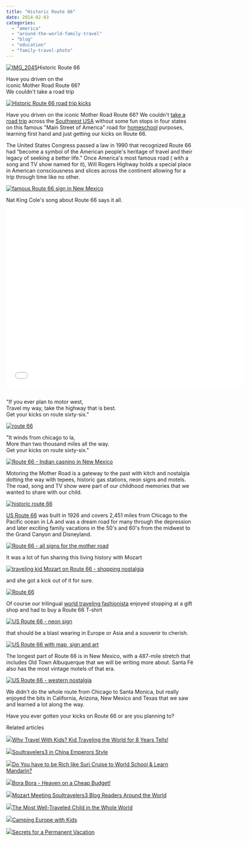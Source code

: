 ```yaml
---
title: "Historic Route 66"
date: 2014-02-03
categories: 
  - "america"
  - "around-the-world-family-travel"
  - "blog"
  - "education"
  - "family-travel-photo"
---
```


[![IMG_2045](https://pub-ac94b3f306b24c0dba4238943c97f2e1.r2.dev/6a00e5502a9507883301a3fcae1556970b.jpg "IMG_2045")](https://pub-ac94b3f306b24c0dba4238943c97f2e1.r2.dev/6a00e5502a9507883301a3fcae1556970b.jpg)Historic Route 66  
  
Have you driven on the  
iconic Mother Road Route 66?  
We couldn't take a road trip

<!--more-->  
[![Historic Route 66 road trip kicks](https://pub-ac94b3f306b24c0dba4238943c97f2e1.r2.dev/6a00e5502a9507883301a73d69cdfc970d.png "Historic Route 66 road trip kicks")](https://pub-ac94b3f306b24c0dba4238943c97f2e1.r2.dev/6a00e5502a9507883301a73d69cdfc970d.png)  
  
Have you driven on the iconic Mother Road Route 66? We couldn't [take a road trip](http://soultravelers3new.local/2014/01/road-trip-usa-best-of-the-west.html "road trip usa best of the west") across the [Southwest USA](http://soultravelers3new.local/2014/01/winter-road-trip-americas-southwest-.html "southwest road trip") without some fun stops in four states on this famous "Main Street of America" road for [homeschool](http://soultravelers3new.local/2013/07/homeschool-high-school-and-world-travel.html "homeschool and travel") purposes, learning first hand and just getting our kicks on Route 66. 
  
The United States Congress passed a law in 1990 that recognized Route 66 had “become a symbol of the American people's heritage of travel and their legacy of seeking a better life." Once America's most famous road ( with a song and TV show named for it), Will Rogers Highway holds a special place in American consciousness and slices across the continent allowing for a trip through time like no other.  
  
[![famous Route 66 sign in New Mexico](https://pub-ac94b3f306b24c0dba4238943c97f2e1.r2.dev/6a00e5502a9507883301a5115e5000970c.png "famous Route 66 sign in New Mexico")](https://pub-ac94b3f306b24c0dba4238943c97f2e1.r2.dev/6a00e5502a9507883301a5115e5000970c.png)  
  
Nat King Cole's song about Route 66 says it all.  
  

<iframe allowfullscreen frameborder="0" height="480" src="//www.youtube.com/embed/dCYApJtsyd0?rel=0" width="640"></iframe>

  
  
[  
](https://pub-ac94b3f306b24c0dba4238943c97f2e1.r2.dev/6a00e5502a9507883301a3fcadd792970b.png)"If you ever plan to motor west,  
Travel my way, take the highway that is best.  
Get your kicks on route sixty-six."  
  
[![route 66](https://pub-ac94b3f306b24c0dba4238943c97f2e1.r2.dev/6a00e5502a9507883301a5115e5448970c.png "route 66")](https://pub-ac94b3f306b24c0dba4238943c97f2e1.r2.dev/6a00e5502a9507883301a5115e5448970c.png)  
  
"It winds from chicago to la,  
More than two thousand miles all the way.  
Get your kicks on route sixty-six."  
  
[![Route 66 - Indian casnino in New Mexico](https://pub-ac94b3f306b24c0dba4238943c97f2e1.r2.dev/6a00e5502a9507883301a73d69dd1a970d.png "Route 66 - Indian casnino in New Mexico")](https://pub-ac94b3f306b24c0dba4238943c97f2e1.r2.dev/6a00e5502a9507883301a73d69dd1a970d.png)  
  
Motoring the Mother Road is a gateway to the past with kitch and nostalgia dotting the way with tepees, historic gas stations, neon signs and motels. The road, song and TV show were part of our childhood memories that we wanted to share with our child.  
  
[![historic route 66 ](https://pub-ac94b3f306b24c0dba4238943c97f2e1.r2.dev/6a00e5502a9507883301a5115e564a970c.png "historic route 66 ")](https://pub-ac94b3f306b24c0dba4238943c97f2e1.r2.dev/6a00e5502a9507883301a5115e564a970c.png)  
  
[US Route 66](http://en.wikipedia.org/wiki/U.S._Route_66 "route 66") was built in 1926 and covers 2,451 miles from Chicago to the Pacific ocean in LA and was a dream road for many through the depression and later exciting family vacations in the 50's and 60's from the midwest to the Grand Canyon and Disneyland.  
  
[![Route 66 - all signs for the mother road](https://pub-ac94b3f306b24c0dba4238943c97f2e1.r2.dev/6a00e5502a9507883301a3fcaecf09970b.png "Route 66 - all signs for the mother road")](https://pub-ac94b3f306b24c0dba4238943c97f2e1.r2.dev/6a00e5502a9507883301a3fcaecf09970b.png)  
  
  
  
It was a lot of fun sharing this living history with Mozart  
  
[![traveling kid Mozart on Route 66 - shopping nostalgia](https://pub-ac94b3f306b24c0dba4238943c97f2e1.r2.dev/6a00e5502a9507883301a5115e5579970c.png "traveling kid Mozart on Route 66 - shopping nostalgia")](https://pub-ac94b3f306b24c0dba4238943c97f2e1.r2.dev/6a00e5502a9507883301a5115e5579970c.png)  
  
  
and she got a kick out of it for sure.  
  
[![Route 66](https://pub-ac94b3f306b24c0dba4238943c97f2e1.r2.dev/6a00e5502a9507883301a5115e56d9970c.png "Route 66")](https://pub-ac94b3f306b24c0dba4238943c97f2e1.r2.dev/6a00e5502a9507883301a5115e56d9970c.png)  
  
Of course our trilingual [world traveling fashionista](http://soultravelers3new.local/2009/05/how-to-be-a-world-traveling-fashionista.html "Mozart world traveling fashionista") enjoyed stopping at a gift shop and had to buy a Route 66 T-shirt  
  
[![US Route 66 - neon sign](https://pub-ac94b3f306b24c0dba4238943c97f2e1.r2.dev/6a00e5502a9507883301a5115e574e970c.png "US Route 66 - neon sign")](https://pub-ac94b3f306b24c0dba4238943c97f2e1.r2.dev/6a00e5502a9507883301a5115e574e970c.png)  
  
that should be a blast wearing in Europe or Asia and a souvenir to cherish.  
  
[![US Route 66 with map, sign and art](https://pub-ac94b3f306b24c0dba4238943c97f2e1.r2.dev/6a00e5502a9507883301a73d69e038970d.png "US Route 66 with map, sign and art")](https://pub-ac94b3f306b24c0dba4238943c97f2e1.r2.dev/6a00e5502a9507883301a73d69e038970d.png)  
  
The longest part of Route 66 is in New Mexico, with a 487-mile stretch that includes Old Town Albuquerque that we will be writing more about. Santa Fé also has the most vintage motels of that era.  
  
[![US Route 66 - western nostalgia](https://pub-ac94b3f306b24c0dba4238943c97f2e1.r2.dev/6a00e5502a9507883301a5115e5828970c.png "US Route 66 - western nostalgia")](https://pub-ac94b3f306b24c0dba4238943c97f2e1.r2.dev/6a00e5502a9507883301a5115e5828970c.png)  
  
We didn't do the whole route from Chicago to Santa Monica, but really enjoyed the bits in California, Arizona, New Mexico and Texas that we saw and learned a lot along the way.  
  
Have you ever gotten your kicks on Route 66 or are you planning to?

Related articles

[![](http://i.zemanta.com/198782571_80_80.jpg)](http://soultravelers3new.local/2013/09/why-travel-with-kids-kid-traveling-the-world-for-8-years-tells.html)[Why Travel With Kids? Kid Traveling the World for 8 Years Tells!](http://soultravelers3new.local/2013/09/why-travel-with-kids-kid-traveling-the-world-for-8-years-tells.html)

[![](http://i.zemanta.com/130189927_80_80.jpg)](http://soultravelers3new.local/2012/12/soultravelers3-in-china-emperors-style.html)[Soultravelers3 in China Emperors Style](http://soultravelers3new.local/2012/12/soultravelers3-in-china-emperors-style.html)

[![](http://i.zemanta.com/115136650_80_80.jpg)](http://soultravelers3new.local/2012/09/do-you-have-to-be-rich-like-suri-cruise-to-world-school-learn-mandarin-.html)[Do You have to be Rich like Suri Cruise to World School & Learn Mandarin?](http://soultravelers3new.local/2012/09/do-you-have-to-be-rich-like-suri-cruise-to-world-school-learn-mandarin-.html)

[![](http://i.zemanta.com/92363554_80_80.jpg)](http://soultravelers3new.local/2012/06/bora-bora-heaven-on-a-cheap-budget.html)[Bora Bora - Heaven on a Cheap Budget!](http://soultravelers3new.local/2012/06/bora-bora-heaven-on-a-cheap-budget.html)

[![](http://i.zemanta.com/239455677_80_80.jpg)](http://soultravelers3new.local/2014/01/mozart-meeting-soultravelers3-blog-readers-around-the-world.html)[Mozart Meeting Soultravelers3 Blog Readers Around the World](http://soultravelers3new.local/2014/01/mozart-meeting-soultravelers3-blog-readers-around-the-world.html)

[![](http://i.zemanta.com/207027430_80_80.jpg)](http://soultravelers3new.local/2013/09/the-most-well-traveled-child-in-the-whole-world.html)[The Most Well-Traveled Child in the Whole World](http://soultravelers3new.local/2013/09/the-most-well-traveled-child-in-the-whole-world.html)

[![](http://i.zemanta.com/120603856_80_80.jpg)](http://soultravelers3new.local/2012/10/camping-europe-with-kids.html)[Camping Europe with Kids](http://soultravelers3new.local/2012/10/camping-europe-with-kids.html)

[![](http://i.zemanta.com/197008054_80_80.jpg)](http://soultravelers3new.local/2013/08/secrets-for-a-permanent-vacation-travel-tips.html)[Secrets for a Permanent Vacation](http://soultravelers3new.local/2013/08/secrets-for-a-permanent-vacation-travel-tips.html)
